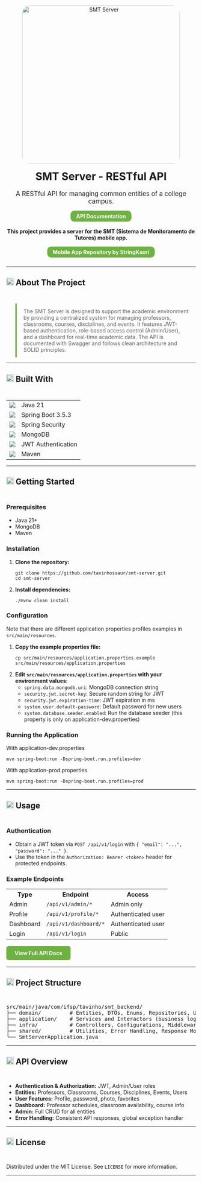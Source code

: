 <!-- Banner -->
<div align="center" style="margin-bottom: 24px;">
  <img src="https://img.shields.io/badge/SMT%20Server-Spring%20Boot%20%7C%20MongoDB%20%7C%20JWT-000?style=for-the-badge&logo=springboot" alt="SMT Server" width="420" style="border-radius:20px;"/>
  <h1 style="margin-top: 16px;">SMT Server - RESTful API</h1>
  <p style="font-size: 1.2em; max-width: 700px; margin: 0 auto;">
    A RESTful API for managing common entities of a college campus. <br>
    <a href="https://tavinhossaur.github.io/smt-server" style="display:inline-block; padding:6px 15px; background:#6DB33F; color:#fff; border-radius:10px; margin-top: 15px; text-decoration:none; font-size: 14px; font-weight:bold;">API Documentation</a>
  </p>
  <br>
  <b>This project provides a server for the SMT (Sistema de Monitoramento de Tutores) mobile app.</b> <br>
  <a href="https://github.com/StringKaori/SMT-Sistema_de_Monitoramento_de_Tutores" style="display:inline-block; padding:6px 15px; background:#6DB33F; color:#fff; border-radius:10px; margin-top: 15px; text-decoration:none; font-size: 14px; font-weight:bold;">Mobile App Repository by StringKaori</a>
  <br>
</div>

---

## <img src="https://img.icons8.com/ios-filled/32/6DB33F/info.png" width="20"/> About The Project <hr style="visibility: hidden;">

<blockquote style="border-left:4px solid #6DB33F; padding:12px 18px;">
  The SMT Server is designed to support the academic environment by providing a centralized system for managing professors, classrooms, courses, disciplines, and events. It features JWT-based authentication, role-based access control (Admin/User), and a dashboard for real-time academic data. The API is documented with Swagger and follows clean architecture and SOLID principles.
</blockquote>

---

## <img src="https://img.icons8.com/ios-filled/32/6DB33F/settings.png" width="20"/> Built With <hr style="visibility: hidden;">

<table>
  <tr>
    <td><img src="https://img.shields.io/badge/Java-21-000?&logo=java"/></td>
    <td>Java 21</td>
  </tr>
  <tr>
    <td><img src="https://img.shields.io/badge/Spring%20Boot-3.5.3-000?&logo=springboot"/></td>
    <td>Spring Boot 3.5.3</td>
  </tr>
  <tr>
    <td><img src="https://img.shields.io/badge/Spring%20Security-000?&logo=springsecurity"/></td>
    <td>Spring Security</td>
  </tr>
  <tr>
    <td><img src="https://img.shields.io/badge/MongoDB-000?&logo=mongodb"/></td>
    <td>MongoDB</td>
  </tr>
  <tr>
    <td><img src="https://img.shields.io/badge/JWT-000?&logo=jwt"/></td>
    <td>JWT Authentication</td>
  </tr>
  <tr>
    <td><img src="https://img.shields.io/badge/Maven-3.9.6-000?&logo=apachemaven"/></td>
    <td>Maven</td>
  </tr>
</table>

---

## <img src="https://img.icons8.com/ios-filled/32/6DB33F/rocket.png" width="20"/> Getting Started <hr style="visibility: hidden;">

### Prerequisites

<ul>
  <li>Java 21+</li>
  <li>MongoDB</li>
  <li>Maven</li>
</ul>

### Installation

<ol>
  <li><b>Clone the repository:</b>
    <pre><code>git clone https://github.com/tavinhossaur/smt-server.git
cd smt-server</code></pre>
  </li>
  <li><b>Install dependencies:</b>
    <pre><code>./mvnw clean install</code></pre>
  </li>
</ol>

### Configuration

Note that there are different application properties profiles examples in <code>src/main/resources</code>.

<ol>
  <li><b>Copy the example properties file:</b>
    <pre><code>cp src/main/resources/application.properties.example src/main/resources/application.properties</code></pre>
  </li>
  <li><b>Edit <code>src/main/resources/application.properties</code> with your environment values:</b>
    <ul>
      <li><code>spring.data.mongodb.uri</code>: MongoDB connection string</li>
      <li><code>security.jwt.secret-key</code>: Secure random string for JWT</li>
      <li><code>security.jwt.expiration-time</code>: JWT expiration in ms</li>
      <li><code>system.user.default-password</code>: Default password for new users</li>
      <li><code>system.database.seeder.enabled</code>: Run the database seeder (this property is only on application-dev.properties)</li>
    </ul>
  </li>
</ol>

### Running the Application

With application-dev.properties
<pre><code>mvn spring-boot:run -Dspring-boot.run.profiles=dev</code></pre>

With application-prod.properties
<pre><code>mvn spring-boot:run -Dspring-boot.run.profiles=prod</code></pre>

---

## <img src="https://img.icons8.com/ios-filled/24/6DB33F/play.png" width="20"/> Usage <hr style="visibility: hidden;">

### Authentication

<ul>
  <li>Obtain a JWT token via <code>POST /api/v1/login</code> with <code>{ "email": "...", "password": "..." }</code>.</li>
  <li>Use the token in the <code>Authorization: Bearer &lt;token&gt;</code> header for protected endpoints.</li>
</ul>

### Example Endpoints

<table>
  <tr><th>Type</th><th>Endpoint</th><th>Access</th></tr>
  <tr><td>Admin</td><td><code>/api/v1/admin/*</code></td><td>Admin only</td></tr>
  <tr><td>Profile</td><td><code>/api/v1/profile/*</code></td><td>Authenticated user</td></tr>
  <tr><td>Dashboard</td><td><code>/api/v1/dashboard/*</code></td><td>Authenticated user</td></tr>
  <tr><td>Login</td><td><code>/api/v1/login</code></td><td>Public</td></tr>
</table>

<div style="margin: 18px 0;">
  <a href="https://tavinhossaur.github.io/smt-server" style="display:inline-block; padding:10px 22px; background:#6DB33F; color:#fff; border-radius:6px; text-decoration:none; font-weight:bold;">View Full API Docs</a>
</div>

---

## <img src="https://img.icons8.com/ios-filled/24/6DB33F/folder-invoices--v1.png" width="20"/> Project Structure <hr style="visibility: hidden;">

<pre>
src/main/java/com/ifsp/tavinho/smt_backend/
├── domain/         # Entities, DTOs, Enums, Repositories, Use Cases
├── application/    # Services and Interactors (business logic)
├── infra/          # Controllers, Configurations, Middlewares, Persistence
├── shared/         # Utilities, Error Handling, Response Models
└── SmtServerApplication.java
</pre>

---

## <img src="https://img.icons8.com/ios-filled/32/6DB33F/api-settings.png" width="20"/> API Overview <hr style="visibility: hidden;">

<ul>
  <li><b>Authentication & Authorization:</b> JWT, Admin/User roles</li>
  <li><b>Entities:</b> Professors, Classrooms, Courses, Disciplines, Events, Users</li>
  <li><b>User Features:</b> Profile, password, photo, favorites</li>
  <li><b>Dashboard:</b> Professor schedules, classroom availability, course info</li>
  <li><b>Admin:</b> Full CRUD for all entities</li>
  <li><b>Error Handling:</b> Consistent API responses, global exception handler</li>
</ul>

---

## <img src="https://img.icons8.com/ios-filled/32/6DB33F/copyright.png" width="20"/> License <hr style="visibility: hidden;">

Distributed under the MIT License. See <code>LICENSE</code> for more information.

---
